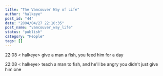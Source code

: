 ```yaml
---
title: "The Vancouver Way of Life"
author: "halkeye"
post_id: "44"
date: "2004/04/27 22:10:35"
post_name: "vancouver_way_life"
status: "publish"
category: "People"
tags: []
---
```


22:08 &lt; halkeye&gt; give a man a fish, you feed him for a day  

22:08 &lt; halkeye&gt; teach a man to fish, and he'll be angry you didn't just give him one
